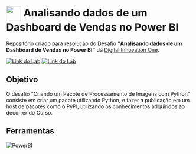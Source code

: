 <h1>
    <a href="https://www.dio.me/">
     <img align="center" width="40px" src="https://hermes.digitalinnovation.one/assets/diome/logo-minimized.png"></a>
    <span>Analisando dados de um Dashboard de Vendas no Power BI</span>
</h1>

Repositório criado para resolução do Desafio **"Analisando dados de um Dashboard de Vendas no Power BI"** da [Digital Innovation One](https://www.dio.me/).

[![Link do Lab](https://img.shields.io/badge/▶-000?style=for-the-badge&logo=movie&logoColor=E94D5F)]([https://web.dio.me/lab/descomplicando-a-criacao-de-pacotes-de-processamento-de-imagens-em-python/learning/c3b43185-88df-4d70-a018-bfd4cf1ee4e3](https://web.dio.me/project/analisando-dados-com-sql-analytics-e-power-bi/learning/75e3d085-0e55-48cc-928d-93c4a3fa9995?back=/track/engenharia-dados-python&tab=undefined&moduleId=undefined)) 
[![Link do Lab](https://img.shields.io/badge/Acesse%20na%20Plataforma-E94D5F?style=for-the-badge)]([https://web.dio.me/lab/descomplicando-a-criacao-de-pacotes-de-processamento-de-imagens-em-python/learning/c3b43185-88df-4d70-a018-bfd4cf1ee4e3](https://web.dio.me/project/analisando-dados-com-sql-analytics-e-power-bi/learning/75e3d085-0e55-48cc-928d-93c4a3fa9995?back=/track/engenharia-dados-python&tab=undefined&moduleId=undefined))

## Objetivo
O desafio "Criando um Pacote de Processamento de Imagens com Python" consiste em criar um pacote utilizando Python, e fazer a publicação em um host de pacotes como o PyPI, utilizando os conhecimentos adquiridos ao decorrer do Curso.

## Ferramentas
![PowerBI](https://img.shields.io/badge/Power_BI-000?style=for-the-badge&logo=Python&logoColor=%FFDF6F)
